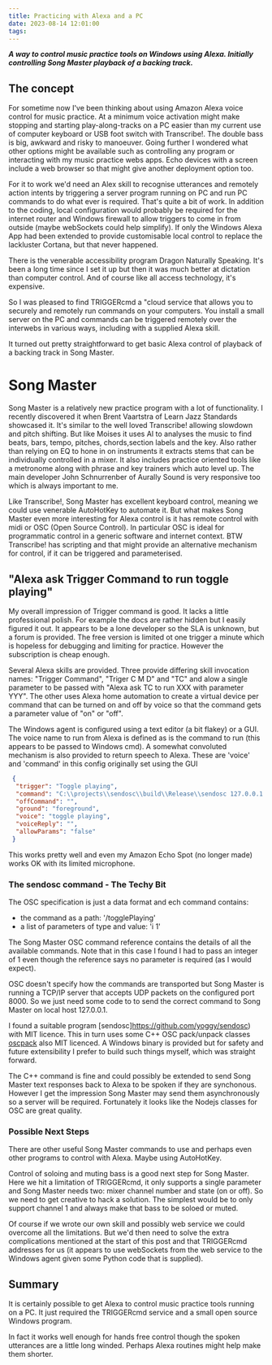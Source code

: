 ```yaml
---
title: Practicing with Alexa and a PC
date: 2023-08-14 12:01:00
tags:
---
```


***A way to control music practice tools on Windows using Alexa. Initially controlling Song Master playback of a backing track.***

## The concept

For sometime now I've been thinking about using Amazon Alexa voice control for music practice. At a minimum voice activation might make stopping and starting play-along-tracks on a PC easier than my current use of computer keyboard or USB foot switch with Transcribe!. The double bass is big, awkward and risky to manoeuver. Going further I wondered what other options might be available such as controlling any program or interacting with my music practice webs apps. Echo devices with a screen include a web browser so that might give another deployment option too.

For it to work we'd need an Alex skill to recognise utterances and remotely action intents by triggering a server program running on PC and run PC commands to do what ever is required. That's quite a bit of work. In addition to the coding, local configuration would probably be required for the internet router and Windows firewall to allow triggers to come in from outside (maybe webSockets could help simplify). If only the Windows Alexa App had been extended to provide customisable local control to replace the lackluster Cortana, but that never happened.

There is the venerable accessibility program Dragon Naturally Speaking. It's been a long time since I set it up but then it was much better at dictation than computer control. And of course like all access technology, it's expensive.

So I was pleased to find TRIGGERcmd a "cloud service that allows you to securely and remotely run commands on your computers. You install a small server on the PC and commands can be triggered remotely over the interwebs in various ways, including with a supplied Alexa skill.

It turned out pretty straightforward to get basic Alexa control of playback of a backing track in Song Master.

# Song Master

Song Master is a relatively new practice program with a lot of functionality. I recently discovered it when Brent Vaartstra of Learn Jazz Standards showcased it. It's similar to the well loved Transcribe! allowing slowdown and pitch shifting. But like Moises it uses AI to analyses the music to find beats, bars, tempo, pitches, chords,section labels and the key. Also rather than relying on EQ to hone in on instruments it extracts stems that can be individually controlled in a mixer. It also includes practice oriented tools like a metronome along with phrase and key trainers which auto level up. The main developer John Schnurrenber of Aurally Sound is very responsive too which is always important to me.

Like Transcribe!, Song Master has excellent keyboard control, meaning we could use venerable AutoHotKey to automate it. But what makes Song Master even more interesting for Alexa control is it has remote control with midi or OSC (Open Source Control). In particular OSC is ideal for programmatic control in a generic software and internet context. BTW Transcribe! has scripting and that might provide an alternative mechanism for control, if it can be triggered and parameterised.

## "Alexa ask Trigger Command to run toggle playing"

My overall impression of Trigger command is good. It lacks a little professional polish. For example the docs are rather hidden but I easily figured it out. It appears to be a lone developer so the SLA is unknown, but a forum is provided. The free version is limited ot one trigger a minute which is hopeless for debugging and limiting for practice. However the subscription is cheap enough.

Several Alexa skills are provided. Three provide differing skill invocation names: "Trigger Command", "Triger C M D" and "TC" and alow a single parameter to be passed with "Alexa ask TC to run XXX with parameter YYY". The other uses Alexa home automation to create a virtual device per command that can be turned on and off by voice so that the command gets a parameter value of "on" or "off".

The Windows agent is configured using a text editor (a bit flakey) or a GUI. The voice name to run from Alexa is defined as is the command to run (this appears to be passed to Windows cmd). A somewhat convoluted mechanism is also provided to return speech to Alexa. These are 'voice' and 'command' in this config originally set using the GUI

```json
 {
  "trigger": "Toggle playing",
  "command": "C:\\projects\\sendosc\\build\\Release\\sendosc 127.0.0.1 8000 /togglePlaying i 1",
  "offCommand": "",
  "ground": "foreground",
  "voice": "toggle playing",
  "voiceReply": "",
  "allowParams": "false"
 }
 ```

This works pretty well and even my Amazon Echo Spot (no longer made) works OK with its limited microphone.

### The sendosc command - The Techy Bit

The OSC specification is just a data format and ech command contains:

- the command as a path: '/togglePlaying'
- a list of parameters of type and value: 'i 1'

The Song Master OSC command reference contains the details of all the available commands. Note that in this case I found I had to pass an integer of 1 even though the reference says no parameter is required (as I would expect).

OSC doesn't specify how the commands are transported but Song Master is running a TCP/IP server that accepts UDP packets on the configured port 8000. So we just need some code to to send the correct command to Song Master on local host 127.0.0.1.

I found a suitable program [sendosc]https://github.com/yoggy/sendosc) with MIT licence. This in turn uses some C++ OSC pack/unpack classes [oscpack](http://www.rossbencina.com/code/oscpack) also MIT licenced. A Windows binary is provided but for safety and future extensibility I prefer to build such things myself, which was straight forward.

The C++ command is fine and could possibly be extended to send Song Master text responses back to Alexa to be spoken if they are synchonous. However I get the impression Song Master may send them asynchronously so a server will be required. Fortunately it looks like the Nodejs classes for OSC are great quality.

### Possible Next Steps

There are other useful Song Master commands to use and perhaps even other programs to control with Alexa. Maybe using AutoHotKey.

Control of soloing and muting bass is a good next step for Song Master. Here we hit a limitation of TRIGGERcmd, it only supports a single parameter and Song Master needs two: mixer channel number and state (on or off). So we need to get creative to hack a solution. The simplest would be to only support channel 1 and always make that bass to be soloed or muted.

Of course if we wrote our own skill and possibly web service we could overcome all the limitations. But we'd then need to solve the extra complications mentioned at the start of this post and that TRIGGERcmd addresses for us (it appears to use webSockets from the web service to the Windows agent given some Python code that is supplied).

## Summary

It is certainly possible to get Alexa to control music practice tools running on a PC. It just required the TRIGGERcmd service and a small open source Windows program.

In fact it works well enough for hands free control though the spoken utterances are a little long winded. Perhaps Alexa routines might help make them shorter.